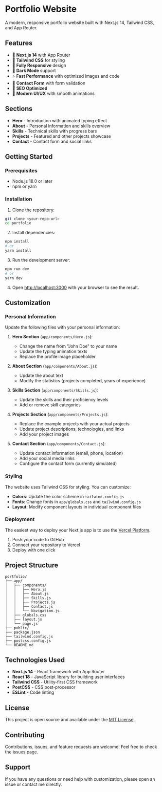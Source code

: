 # Portfolio Website

A modern, responsive portfolio website built with Next.js 14, Tailwind CSS, and App Router.

## Features

- 🚀 **Next.js 14** with App Router
- 🎨 **Tailwind CSS** for styling
- 📱 **Fully Responsive** design
- 🌙 **Dark Mode** support
- ⚡ **Fast Performance** with optimized images and code
- 📧 **Contact Form** with form validation
- 🎯 **SEO Optimized**
- 🎨 **Modern UI/UX** with smooth animations

## Sections

- **Hero** - Introduction with animated typing effect
- **About** - Personal information and skills overview
- **Skills** - Technical skills with progress bars
- **Projects** - Featured and other projects showcase
- **Contact** - Contact form and social links

## Getting Started

### Prerequisites

- Node.js 18.0 or later
- npm or yarn

### Installation

1. Clone the repository:
```bash
git clone <your-repo-url>
cd portfolio
```

2. Install dependencies:
```bash
npm install
# or
yarn install
```

3. Run the development server:
```bash
npm run dev
# or
yarn dev
```

4. Open [http://localhost:3000](http://localhost:3000) with your browser to see the result.

## Customization

### Personal Information

Update the following files with your personal information:

1. **Hero Section** (`app/components/Hero.js`):
   - Change the name from "John Doe" to your name
   - Update the typing animation texts
   - Replace the profile image placeholder

2. **About Section** (`app/components/About.js`):
   - Update the about text
   - Modify the statistics (projects completed, years of experience)

3. **Skills Section** (`app/components/Skills.js`):
   - Update the skills and their proficiency levels
   - Add or remove skill categories

4. **Projects Section** (`app/components/Projects.js`):
   - Replace the example projects with your actual projects
   - Update project descriptions, technologies, and links
   - Add your project images

5. **Contact Section** (`app/components/Contact.js`):
   - Update contact information (email, phone, location)
   - Add your social media links
   - Configure the contact form (currently simulated)

### Styling

The website uses Tailwind CSS for styling. You can customize:

- **Colors**: Update the color scheme in `tailwind.config.js`
- **Fonts**: Change fonts in `app/globals.css` and `tailwind.config.js`
- **Layout**: Modify component layouts in individual component files

### Deployment

The easiest way to deploy your Next.js app is to use the [Vercel Platform](https://vercel.com/new).

1. Push your code to GitHub
2. Connect your repository to Vercel
3. Deploy with one click

## Project Structure

```
portfolio/
├── app/
│   ├── components/
│   │   ├── Hero.js
│   │   ├── About.js
│   │   ├── Skills.js
│   │   ├── Projects.js
│   │   ├── Contact.js
│   │   └── Navigation.js
│   ├── globals.css
│   ├── layout.js
│   └── page.js
├── public/
├── package.json
├── tailwind.config.js
├── postcss.config.js
└── README.md
```

## Technologies Used

- **Next.js 14** - React framework with App Router
- **React 18** - JavaScript library for building user interfaces
- **Tailwind CSS** - Utility-first CSS framework
- **PostCSS** - CSS post-processor
- **ESLint** - Code linting

## License

This project is open source and available under the [MIT License](LICENSE).

## Contributing

Contributions, issues, and feature requests are welcome! Feel free to check the issues page.

## Support

If you have any questions or need help with customization, please open an issue or contact me directly.
